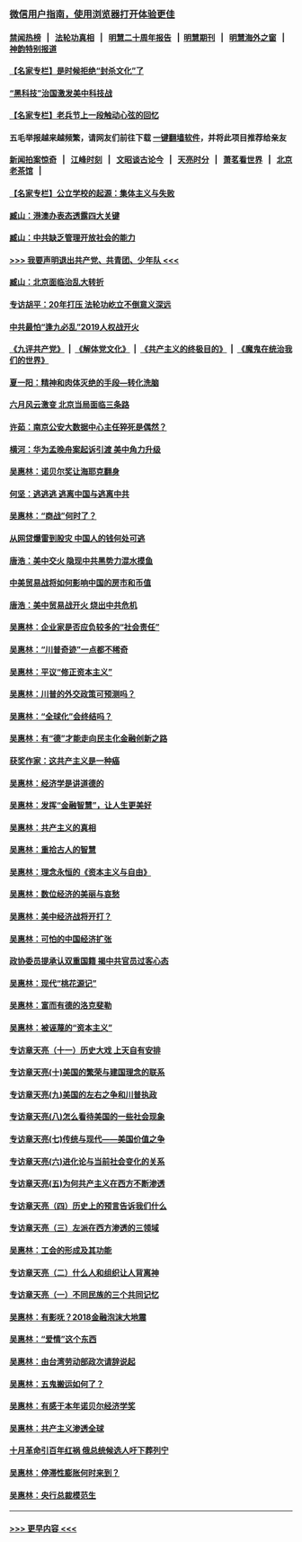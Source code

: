 ### [微信用户指南，使用浏览器打开体验更佳](https://github.com/gfw-breaker/banned-news1/blob/master/indexes/wechat-guide.md?t=0)
#### [禁闻热榜](热点新闻.md?t=0)  &nbsp;&nbsp;|&nbsp;&nbsp; [法轮功真相](https://github.com/gfw-breaker/truth/blob/master/README.md?t=0) &nbsp;&nbsp;|&nbsp;&nbsp; [明慧二十周年报告](https://github.com/gfw-breaker/mh-reports/blob/master/README.md?t=0) &nbsp;&nbsp;|&nbsp;&nbsp;[明慧期刊](https://github.com/gfw-breaker/mh-qikan) &nbsp;&nbsp;|&nbsp;&nbsp; [明慧海外之窗](https://github.com/gfw-breaker/mh-news/blob/master/README.md?t=0) &nbsp;&nbsp;|&nbsp;&nbsp; [神韵特别报道](https://github.com/gfw-breaker/mh-news/blob/master/shenyun.md?t=0)
#### [【名家专栏】是时候拒绝“封杀文化”了](../pages/nsc423/n11814093.md?t=02171233) 
#### [“黑科技”治国激发美中科技战](../pages/nsc423/n11638056.md?t=02171233) 
#### [【名家专栏】老兵节上一段触动心弦的回忆](../pages/nsc423/n11646016.md?t=02171233) 
#### 五毛举报越来越频繁，请网友们前往下载 [一键翻墙软件](https://github.com/gfw-breaker/ssr-accounts)，并将此项目推荐给亲友
#### [新闻拍案惊奇](https://github.com/gfw-breaker/banned-news1/blob/master/pages/link4.md) &nbsp;&nbsp;|&nbsp;&nbsp; [江峰时刻](https://github.com/gfw-breaker/banned-news1/blob/master/pages/link4.md) &nbsp;&nbsp;|&nbsp;&nbsp; [文昭谈古论今](https://github.com/gfw-breaker/banned-news1/blob/master/pages/link4.md) &nbsp;&nbsp;|&nbsp;&nbsp; [天亮时分](https://github.com/gfw-breaker/banned-news1/blob/master/pages/link4.md) &nbsp;&nbsp;|&nbsp;&nbsp; [萧茗看世界](https://github.com/gfw-breaker/banned-news1/blob/master/pages/link4.md) &nbsp;&nbsp;|&nbsp;&nbsp; [北京老茶馆](https://github.com/gfw-breaker/banned-news1/blob/master/pages/link4.md) &nbsp;&nbsp;|&nbsp;&nbsp; 
#### [【名家专栏】公立学校的起源：集体主义与失败](../pages/nsc423/n11601833.md?t=02171233) 
#### [臧山：港澳办表态透露四大关键](../pages/nsc423/n11421628.md?t=02171233) 
#### [臧山：中共缺乏管理开放社会的能力](../pages/nsc423/n11407457.md?t=02171233) 
#### [>>> 我要声明退出共产党、共青团、少年队 <<<](https://github.com/begood0513/goodnews/blob/master/quit/letter.md) 
#### [臧山：北京面临治乱大转折](../pages/nsc423/n11406895.md?t=02171233) 
#### [专访胡平：20年打压 法轮功屹立不倒意义深远](../pages/nsc423/n11398800.md?t=02171233) 
#### [中共最怕“逢九必乱”2019人权战开火](../pages/nsc423/n11385248.md?t=02171233) 
#### [《九评共产党》](https://github.com/begood0513/9ping.md/blob/master/README.md) &nbsp;|&nbsp; [《解体党文化》](../../../../jtdwh.md/blob/master/README.md)  &nbsp;|&nbsp; [《共产主义的终极目的》](../../../../gczydzjmd.md/blob/master/README.md) &nbsp;|&nbsp; [《魔鬼在统治我们的世界》](../../../../mgztzwmdsj.md/blob/master/README.md) 
#### [夏一阳：精神和肉体灭绝的手段—转化洗脑](../pages/nsc423/n11368250.md?t=02171233) 
#### [六月风云激变 北京当局面临三条路](../pages/nsc423/n11313668.md?t=02171233) 
#### [许茹：南京公安大数据中心主任猝死是偶然？](../pages/nsc423/n11064744.md?t=02171233) 
#### [横河：华为孟晚舟案起诉引渡 美中角力升级](../pages/nsc423/n11027230.md?t=02171233) 
#### [吴惠林：诺贝尔奖让海耶克翻身](../pages/nsc423/n10890049.md?t=02171233) 
#### [何坚：逃逃逃 逃离中国与逃离中共](../pages/nsc423/n10592891.md?t=02171233) 
#### [吴惠林：“商战”何时了？](../pages/nsc423/n10573558.md?t=02171233) 
#### [从网贷爆雷到股灾 中国人的钱何处可逃](../pages/nsc423/n10572800.md?t=02171233) 
#### [唐浩：美中交火 隐现中共黑势力混水摸鱼](../pages/nsc423/n10544040.md?t=02171233) 
#### [中美贸易战将如何影响中国的房市和币值](../pages/nsc423/n10543697.md?t=02171233) 
#### [唐浩：美中贸易战开火 烧出中共危机](../pages/nsc423/n10540126.md?t=02171233) 
#### [吴惠林：企业家是否应负较多的“社会责任”](../pages/nsc423/n10535022.md?t=02171233) 
#### [吴惠林：“川普奇迹”一点都不稀奇](../pages/nsc423/n10512808.md?t=02171233) 
#### [吴惠林：平议“修正资本主义”](../pages/nsc423/n10495724.md?t=02171233) 
#### [吴惠林：川普的外交政策可预测吗？](../pages/nsc423/n10462387.md?t=02171233) 
#### [吴惠林：“全球化”会终结吗？](../pages/nsc423/n10452838.md?t=02171233) 
#### [吴惠林：有“德”才能走向民主化金融创新之路](../pages/nsc423/n10432292.md?t=02171233) 
#### [获奖作家：这共产主义是一种癌](../pages/nsc423/n10431541.md?t=02171233) 
#### [吴惠林：经济学是讲道德的](../pages/nsc423/n10398014.md?t=02171233) 
#### [吴惠林：发挥“金融智慧”，让人生更美好](../pages/nsc423/n10375019.md?t=02171233) 
#### [吴惠林：共产主义的真相](../pages/nsc423/n10351394.md?t=02171233) 
#### [吴惠林：重拾古人的智慧](../pages/nsc423/n10337691.md?t=02171233) 
#### [吴惠林：理念永恒的《资本主义与自由》](../pages/nsc423/n10316274.md?t=02171233) 
#### [吴惠林：数位经济的美丽与哀愁](../pages/nsc423/n10292946.md?t=02171233) 
#### [吴惠林：美中经济战将开打？](../pages/nsc423/n10258825.md?t=02171233) 
#### [吴惠林：可怕的中国经济扩张](../pages/nsc423/n10219147.md?t=02171233) 
#### [政协委员提承认双重国籍 揭中共官员过客心态](../pages/nsc423/n10208809.md?t=02171233) 
#### [吴惠林：现代“桃花源记”](../pages/nsc423/n10185234.md?t=02171233) 
#### [吴惠林：富而有德的洛克斐勒](../pages/nsc423/n10142264.md?t=02171233) 
#### [吴惠林：被诬蔑的“资本主义”](../pages/nsc423/n10124816.md?t=02171233) 
#### [专访章天亮（十一）历史大戏 上天自有安排](../pages/nsc423/n10094905.md?t=02171233) 
#### [专访章天亮(十)美国的繁荣与建国理念的联系](../pages/nsc423/n10094899.md?t=02171233) 
#### [专访章天亮(九)美国的左右之争和川普执政](../pages/nsc423/n10094889.md?t=02171233) 
#### [专访章天亮(八)怎么看待美国的一些社会现象](../pages/nsc423/n10094857.md?t=02171233) 
#### [专访章天亮(七)传统与现代——美国价值之争](../pages/nsc423/n10093140.md?t=02171233) 
#### [专访章天亮(六)进化论与当前社会变化的关系](../pages/nsc423/n10092036.md?t=02171233) 
#### [专访章天亮(五)为何共产主义在西方不断渗透](../pages/nsc423/n10083620.md?t=02171233) 
#### [专访章天亮（四）历史上的预言告诉我们什么](../pages/nsc423/n10083606.md?t=02171233) 
#### [专访章天亮（三）左派在西方渗透的三领域](../pages/nsc423/n10081115.md?t=02171233) 
#### [吴惠林：工会的形成及其功能](../pages/nsc423/n10080633.md?t=02171233) 
#### [专访章天亮（二）什么人和组织让人背离神](../pages/nsc423/n10076637.md?t=02171233) 
#### [专访章天亮（一）不同民族的三个共同记忆](../pages/nsc423/n10074188.md?t=02171233) 
#### [吴惠林：有影呒？2018金融泡沫大地震](../pages/nsc423/n10040534.md?t=02171233) 
#### [吴惠林：“爱情”这个东西](../pages/nsc423/n10019423.md?t=02171233) 
#### [吴惠林：由台湾劳动部政次请辞说起](../pages/nsc423/n9979679.md?t=02171233) 
#### [吴惠林：五鬼搬运如何了？](../pages/nsc423/n9925338.md?t=02171233) 
#### [吴惠林：有感于本年诺贝尔经济学奖](../pages/nsc423/n9871883.md?t=02171233) 
#### [吴惠林：共产主义渗透全球](../pages/nsc423/n9812748.md?t=02171233) 
#### [十月革命引百年红祸 俄总统候选人吁下葬列宁](../pages/nsc423/n9810182.md?t=02171233) 
#### [吴惠林：停滞性膨胀何时来到？](../pages/nsc423/n9764136.md?t=02171233) 
#### [吴惠林：央行总裁模范生](../pages/nsc423/n9728134.md?t=02171233) 

----
#### [ >>> 更早内容 <<< ](../indexes/nsc423-earlier.md)
